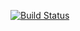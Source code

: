 [![Build Status](https://travis-ci.org/Rau7/myDemoApp.svg?branch=master)](https://travis-ci.org/Rau7/myDemoApp)

